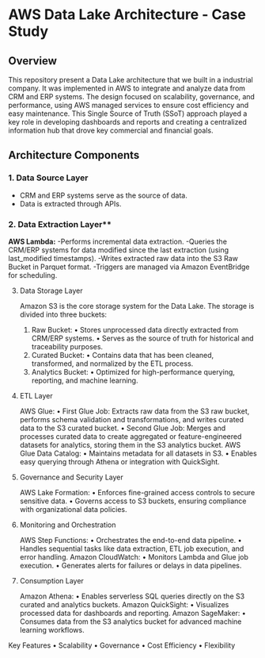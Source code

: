 # AWS Data Lake Architecture - Case Study

## Overview

This repository present a Data Lake architecture that we built in a industrial company. It was implemented in AWS to integrate and analyze data from CRM and ERP systems. The design focused on scalability, governance, and performance, using AWS managed services to ensure cost efficiency and easy maintenance. This Single Source of Truth (SSoT) approach played a key role in developing dashboards and reports and creating a centralized information hub that drove key commercial and financial goals.

## Architecture Components

### 1. Data Source Layer
- CRM and ERP systems serve as the source of data.
- Data is extracted through APIs.

### 2. Data Extraction Layer**

**AWS Lambda:**
-Performs incremental data extraction.
-Queries the CRM/ERP systems for data modified since the last extraction (using last_modified timestamps).
-Writes extracted raw data into the S3 Raw Bucket in Parquet format.
-Triggers are managed via Amazon EventBridge for scheduling.

 3. Data Storage Layer

	Amazon S3 is the core storage system for the Data Lake. The storage is divided into three buckets:
	1.	Raw Bucket:
	•	Stores unprocessed data directly extracted from CRM/ERP systems.
	•	Serves as the source of truth for historical and traceability purposes.
	2.	Curated Bucket:
	•	Contains data that has been cleaned, transformed, and normalized by the ETL process.
	3.	Analytics Bucket:
	•	Optimized for high-performance querying, reporting, and machine learning.

 4. ETL Layer

	AWS Glue:
	•	First Glue Job: Extracts raw data from the S3 raw bucket, performs schema validation and transformations, and writes curated data to the S3 curated bucket.
	•	Second Glue Job: Merges and processes curated data to create aggregated or feature-engineered datasets for analytics, storing them in the S3 analytics bucket.
	AWS Glue Data Catalog:
	•	Maintains metadata for all datasets in S3.
	•	Enables easy querying through Athena or integration with QuickSight.

 5. Governance and Security Layer

	AWS Lake Formation:
	•	Enforces fine-grained access controls to secure sensitive data.
	•	Governs access to S3 buckets, ensuring compliance with organizational data policies.

 6. Monitoring and Orchestration

	AWS Step Functions:
	•	Orchestrates the end-to-end data pipeline.
	•	Handles sequential tasks like data extraction, ETL job execution, and error handling.
	Amazon CloudWatch:
	•	Monitors Lambda and Glue job execution.
	•	Generates alerts for failures or delays in data pipelines.

 7. Consumption Layer

   	Amazon Athena:
	• 	Enables serverless SQL queries directly on the S3 curated and analytics buckets.
   	Amazon QuickSight:
	•	Visualizes processed data for dashboards and reporting.
   	Amazon SageMaker:
	•	Consumes data from the S3 analytics bucket for advanced machine learning workflows.

Key Features
	•	Scalability
	•	Governance
	•	Cost Efficiency
	•	Flexibility
